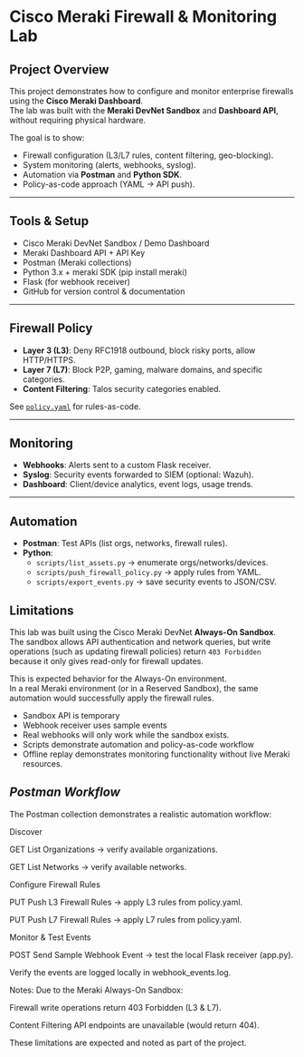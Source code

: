 # Cisco Meraki Firewall & Monitoring Lab

## Project Overview
This project demonstrates how to configure and monitor enterprise firewalls using the **Cisco Meraki Dashboard**.  
The lab was built with the **Meraki DevNet Sandbox** and **Dashboard API**, without requiring physical hardware.  

The goal is to show:
- Firewall configuration (L3/L7 rules, content filtering, geo-blocking).
- System monitoring (alerts, webhooks, syslog).
- Automation via **Postman** and **Python SDK**.
- Policy-as-code approach (YAML → API push).

---

## Tools & Setup
- Cisco Meraki DevNet Sandbox / Demo Dashboard  
- Meraki Dashboard API + API Key  
- Postman (Meraki collections)  
- Python 3.x + meraki SDK (pip install meraki)  
- Flask (for webhook receiver)  
- GitHub for version control & documentation  

---

## Firewall Policy
- **Layer 3 (L3)**: Deny RFC1918 outbound, block risky ports, allow HTTP/HTTPS.  
- **Layer 7 (L7)**: Block P2P, gaming, malware domains, and specific categories.  
- **Content Filtering**: Talos security categories enabled.  

See [`policy.yaml`](./policy.yaml) for rules-as-code.  

---

## Monitoring
- **Webhooks**: Alerts sent to a custom Flask receiver.  
- **Syslog**: Security events forwarded to SIEM (optional: Wazuh).  
- **Dashboard**: Client/device analytics, event logs, usage trends.  

---

## Automation
- **Postman**: Test APIs (list orgs, networks, firewall rules).  
- **Python**:
  - `scripts/list_assets.py` → enumerate orgs/networks/devices.  
  - `scripts/push_firewall_policy.py` → apply rules from YAML.  
  - `scripts/export_events.py` → save security events to JSON/CSV.  

## Limitations

This lab was built using the Cisco Meraki DevNet **Always-On Sandbox**.  
The sandbox allows API authentication and network queries, but write operations (such as updating firewall policies) return `403 Forbidden` because it only gives read-only for firewall updates.  

This is expected behavior for the Always-On environment.  
In a real Meraki environment (or in a Reserved Sandbox), the same automation would successfully apply the firewall rules.

- Sandbox API is temporary
- Webhook receiver uses sample events
- Real webhooks will only work while the sandbox exists.
- Scripts demonstrate automation and policy-as-code workflow
- Offline replay demonstrates monitoring functionality without live Meraki resources.

## *Postman Workflow*

The Postman collection demonstrates a realistic automation workflow:

Discover

GET List Organizations → verify available organizations.

GET List Networks → verify available networks.

Configure Firewall Rules

PUT Push L3 Firewall Rules → apply L3 rules from policy.yaml.

PUT Push L7 Firewall Rules → apply L7 rules from policy.yaml.

Monitor & Test Events

POST Send Sample Webhook Event → test the local Flask receiver (app.py).

Verify the events are logged locally in webhook_events.log.

Notes: Due to the Meraki Always-On Sandbox:

Firewall write operations return 403 Forbidden (L3 & L7).

Content Filtering API endpoints are unavailable (would return 404).

These limitations are expected and noted as part of the project.